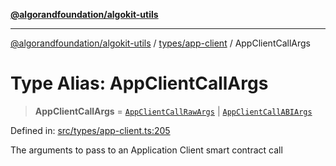 [**@algorandfoundation/algokit-utils**](../../../README.md)

***

[@algorandfoundation/algokit-utils](../../../README.md) / [types/app-client](../README.md) / AppClientCallArgs

# Type Alias: AppClientCallArgs

> **AppClientCallArgs** = [`AppClientCallRawArgs`](AppClientCallRawArgs.md) \| [`AppClientCallABIArgs`](../interfaces/AppClientCallABIArgs.md)

Defined in: [src/types/app-client.ts:205](https://github.com/algorandfoundation/algokit-utils-ts/blob/main/src/types/app-client.ts#L205)

The arguments to pass to an Application Client smart contract call
